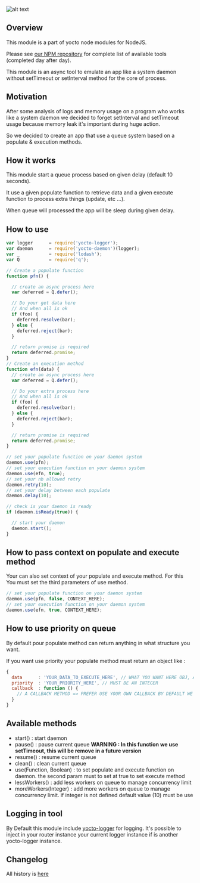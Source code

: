 ![alt text](https://david-dm.org/yoctore/yocto-daemon.svg "Dependencies Status")

## Overview

This module is a part of yocto node modules for NodeJS.

Please see [our NPM repository](https://www.npmjs.com/~yocto) for complete list of available tools (completed day after day).

This module is an async tool to emulate an app like a system daemon without setTimeout or setInterval method for the core of process.

## Motivation

After some analysis of logs and memory usage on a program who works like a system daemon
we decided to forget setInterval and setTimeout usage because memory leak it's important during 
huge action.

So we decided to create an app that use a queue system based on a populate & execution methods.

## How it works

This module start a queue process based on given delay (default 10 seconds).

It use a given populate function to retrieve data and a given execute function to process extra things (update, etc ...).

When queue will processed the app will be sleep during given delay.

## How to use 

```javascript
var logger      = require('yocto-logger');
var daemon      = require('yocto-daemon')(logger);
var _           = require('lodash');
var Q           = require('q');

// Create a populate function
function pfn() {

  // create an async process here
  var deferred = Q.defer();

  // Do your get data here
  // And when all is ok
  if (foo) {
    deferred.resolve(bar);
  } else {
    deferred.reject(bar);  
  }

  // return promise is required
  return deferred.promise;
}
// Create an execution method 
function efn(data) {
  // create an async process here
  var deferred = Q.defer();

  // Do your extra process here
  // And when all is ok
  if (foo) {
    deferred.resolve(bar);
  } else {
    deferred.reject(bar);  
  }

  // return promise is required
  return deferred.promise;
}

// set your populate function on your daemon system
daemon.use(pfn);
// set your execution function on your daemon system
daemon.use(efn, true);
// set your nb allowed retry 
daemon.retry(10);
// set your delay between each populate
daemon.delay(10);

// check is your daemon is ready
if (daemon.isReady(true)) {

  // start your daemon
  daemon.start();
}
```

## How to pass context on populate and execute method

Your can also set context of your populate and execute method. For this You must set the third parameters of use method.

```javascript
// set your populate function on your daemon system
daemon.use(pfn, false, CONTEXT_HERE);
// set your execution function on your daemon system
daemon.use(efn, true, CONTEXT_HERE);
```

## How to use priority on queue

By default pour populate method can return anything in what structure you want.

If you want use priority your populate method must return an object like : 

```javascript
{
  data      : 'YOUR_DATA_TO_EXECUTE_HERE', // WHAT YOU WANT HERE OBJ, ARRAY, ETC
  priority  : 'YOUR_PRIORITY_HERE', // MUST BE AN INTEGER
  callback  : function () {
    // A CALLBACK METHOD => PREFER USE YOUR OWN CALLBACK BY DEFAULT WE USE AN INTERNAL CALLBACK METHOD
  }
}
```

## Available methods

- start() : start daemon
- pause() : pause current queue **WARNING : In this function we use setTimeout, this will be remove in a future version**
- resume() : resume current queue
- clean() : clean current queue
- use(Function, Boolean) : to set populate and execute function on daemon. the second param must to set at true to set execute method
- lessWorkers() : add less workers on queue to manage concurrency limit
- moreWorkers(Integer) : add more workers on queue to manage concurrency limit. if integer is not defined default value (10) must be use

## Logging in tool

By Default this module include [yocto-logger](https://www.npmjs.com/package/yocto-logger) for logging. It's possible to inject in your router instance your current logger instance if is another yocto-logger instance.

## Changelog

All history is [here](https://gitlab.com/yocto-node-modules/yocto-daemon#README)


